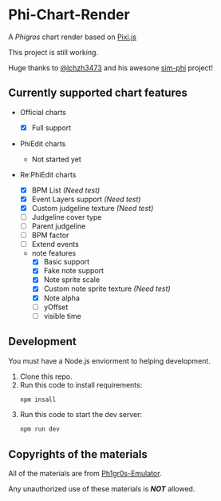 # Phi-Chart-Render

A *Phigros* chart render based on [Pixi.js](https://pixijs.com)

This project is still working.

Huge thanks to [@lchzh3473](https://github.com/lchzh3473) and his awesone [sim-phi](https://github.com/lchzh3473/sim-phi) project!

## Currently supported chart features

* Official charts
    * [x] Full support

* PhiEdit charts
    * Not started yet

* Re:PhiEdit charts
    * [x] BPM List *(Need test)*
    * [x] Event Layers support  *(Need test)*
    * [x] Custom judgeline texture *(Need test)*
    * [ ] Judgeline cover type
    * [ ] Parent judgeline
    * [ ] BPM factor
    * [ ] Extend events
    * note features
        * [x] Basic support
        * [x] Fake note support
        * [x] Note sprite scale
        * [x] Custom note sprite texture *(Need test)*
        * [x] Note alpha
        * [ ] yOffset
        * [ ] visible time

## Development

You must have a Node.js enviorment to helping development.

1. Clone this repo.
2. Run this code to install requirements:
    ```bash
    npm insall
    ```
3. Run this code to start the dev server:
    ```bash
    npm run dev
    ```

## Copyrights of the materials

All of the materials are from [Ph1gr0s-Emulator](https://github.com/MisaWorkGroup/Ph1gr0s-Emulator).

Any unauthorized use of these materials is __*NOT*__ allowed.